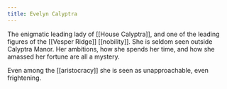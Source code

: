 ```yaml
---
title: Evelyn Calyptra
---
```


The enigmatic leading lady of [[House Calyptra]], and one of the leading figures of the [[Vesper Ridge]] [[nobility]]. She is seldom seen outside Calyptra Manor. Her ambitions, how she spends her time, and how she amassed her fortune are all a mystery.

Even among the [[aristocracy]] she is seen as unapproachable, even frightening.